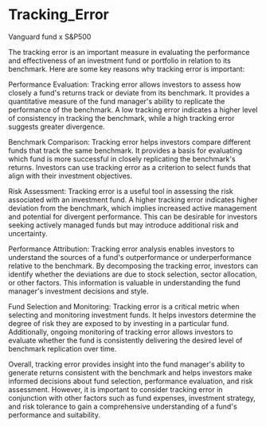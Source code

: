 # Tracking_Error
Vanguard fund x S&amp;P500 

The tracking error is an important measure in evaluating the performance and effectiveness of an investment fund or portfolio in relation to its benchmark. Here are some key reasons why tracking error is important:

Performance Evaluation: Tracking error allows investors to assess how closely a fund's returns track or deviate from its benchmark. It provides a quantitative measure of the fund manager's ability to replicate the performance of the benchmark. A low tracking error indicates a higher level of consistency in tracking the benchmark, while a high tracking error suggests greater divergence.

Benchmark Comparison: Tracking error helps investors compare different funds that track the same benchmark. It provides a basis for evaluating which fund is more successful in closely replicating the benchmark's returns. Investors can use tracking error as a criterion to select funds that align with their investment objectives.

Risk Assessment: Tracking error is a useful tool in assessing the risk associated with an investment fund. A higher tracking error indicates higher deviation from the benchmark, which implies increased active management and potential for divergent performance. This can be desirable for investors seeking actively managed funds but may introduce additional risk and uncertainty.

Performance Attribution: Tracking error analysis enables investors to understand the sources of a fund's outperformance or underperformance relative to the benchmark. By decomposing the tracking error, investors can identify whether the deviations are due to stock selection, sector allocation, or other factors. This information is valuable in understanding the fund manager's investment decisions and style.

Fund Selection and Monitoring: Tracking error is a critical metric when selecting and monitoring investment funds. It helps investors determine the degree of risk they are exposed to by investing in a particular fund. Additionally, ongoing monitoring of tracking error allows investors to evaluate whether the fund is consistently delivering the desired level of benchmark replication over time.

Overall, tracking error provides insight into the fund manager's ability to generate returns consistent with the benchmark and helps investors make informed decisions about fund selection, performance evaluation, and risk assessment. However, it is important to consider tracking error in conjunction with other factors such as fund expenses, investment strategy, and risk tolerance to gain a comprehensive understanding of a fund's performance and suitability.
